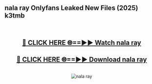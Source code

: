<h2>nala ray Onlyfans Leaked New Files (2025) k3tmb</h2>
<br>
<div align="center">
<h2><a href="https://mediafiles.top/nala_ray&ref=git" rel="nofollow">🔴 CLICK HERE 🌐==►► Watch nala ray</a></h2>
<h2><a href="https://mediafiles.top/nala_ray&ref=git" rel="nofollow">🔴 CLICK HERE 🌐==►► Download nala ray</a></h2>
<br>
<a href="https://mediafiles.top/nala_ray&ref=git" rel="nofollow" data-target="animated-image.originalLink"><img src="https://i.ibb.co.com/xMMVF88/686577567.gif" alt="nala ray" style="max-width: 100%; display: inline-block;" data-target="animated-image.originalImage"></a>
</div>
<br>
<br>